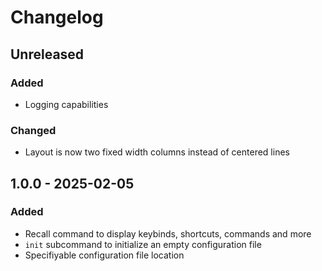 # Changelog

## Unreleased

### Added

- Logging capabilities

### Changed

- Layout is now two fixed width columns instead of centered lines

## 1.0.0 - 2025-02-05

### Added

- Recall command to display keybinds, shortcuts, commands and more
- `init` subcommand to initialize an empty configuration file
- Specifiyable configuration file location
